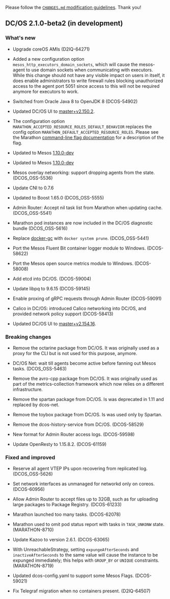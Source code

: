 Please follow the [`CHANGES.md` modification guidelines](https://github.com/dcos/dcos/wiki/CHANGES.md-guidelines). Thank you!


## DC/OS 2.1.0-beta2 (in development)


### What's new

* Upgrade coreOS AMIs (D2IQ-64271)
* Added a new configuration option `mesos_http_executors_domain_sockets`, which will cause the mesos-agent to use
  domain sockets when communicating with executors. While this change should not have any visible impact on users
  in itself, it does enable administrators to write firewall rules blocking unauthorized access to the agent port
  5051 since access to this will not be required anymore for executors to work.

* Switched from Oracle Java 8 to OpenJDK 8 (DCOS-54902)

* Updated DC/OS UI to [master+v2.150.2](https://github.com/dcos/dcos-ui/releases/tag/master+v2.150.2).

* The configuration option `MARATHON_ACCEPTED_RESOURCE_ROLES_DEFAULT_BEHAVIOR` replaces the config option `MARATHON_DEFAULT_ACCEPTED_RESOURCE_ROLES`. Please see the Marathon [command-line flag documentation](https://github.com/mesosphere/marathon/blob/master/docs/docs/command-line-flags.md) for a description of the flag.

* Updated to Mesos [1.10.0-dev](https://github.com/apache/mesos/blob/9ba066a7d3372d51c9ff111ae613eed9b565738d/CHANGELOG)
* Updated to Mesos [1.10.0-dev](https://github.com/apache/mesos/blob/9ba066a7d3372d51c9ff111ae613eed9b565738d/CHANGELOG)

* Mesos overlay networking: support dropping agents from the state. (DCOS_OSS-5536)

* Update CNI to 0.7.6

* Updated to Boost 1.65.0 (DCOS_OSS-5555)

* Admin Router: Accept nil task list from Marathon when updating cache. (DCOS_OSS-5541)

* Marathon pod instances are now included in the DC/OS diagnostic bundle (DCOS_OSS-5616)

* Replace [docker-gc](https://github.com/spotify/docker-gc) with `docker system prune`. (DCOS_OSS-5441)

* Port the Mesos Fluent Bit container logger module to Windows. (DCOS-58622)

* Port the Mesos open source metrics module to Windows. (DCOS-58008)

* Add etcd into DC/OS. (DCOS-59004)

* Update libpq to 9.6.15 (DCOS-59145)

* Enable proxing of gRPC requests through Admin Router (DCOS-59091)

* Calico in DC/OS: introduced Calico networking into DC/OS, and provided network policy support (DCOS-58413)

* Updated DC/OS UI to [master+v2.154.16](https://github.com/dcos/dcos-ui/releases/tag/master+v2.154.16).

### Breaking changes

* Remove the octarine package from DC/OS. It was originally used as a proxy for the CLI but is not used for this purpose, anymore.

* DC/OS Net: wait till agents become active before fanning out Mesos tasks. (DCOS_OSS-5463)

* Remove the avro-cpp package from DC/OS. It was originally used as part of the metrics-collection framework which now relies on a different infrastructure.

* Remove the spartan package from DC/OS. Is was deprecated in 1.11 and replaced by dcos-net.

* Remove the toybox package from DC/OS. Is was used only by Spartan.

* Remove the dcos-history-service from DC/OS. (DCOS-58529)

* New format for Admin Router access logs. (DCOS-59598)

* Update OpenResty to 1.15.8.2. (DCOS-61159)

### Fixed and improved

* Reserve all agent VTEP IPs upon recovering from replicated log. (DCOS_OSS-5626)

* Set network interfaces as unmanaged for networkd only on coreos. (DCOS-60956)
* Allow Admin Router to accept files up to 32GB, such as for uploading large packages to Package Registry. (DCOS-61233)

* Marathon launched too many tasks. (DCOS-62078)

* Marathon used to omit pod status report with tasks in `TASK_UNKONW` state. (MARATHON-8710)

* Update Kazoo to version 2.6.1. (DCOS-63065)

* With UnreachableStrategy, setting `expungeAfterSeconds` and `inactiveAfterSeconds` to the same value will cause the
  instance to be expunged immediately; this helps with `GROUP_BY` or `UNIQUE` constraints. (MARATHON-8719)

* Updated dcos-config.yaml to support some Mesos Flags. (DCOS-59021)

* Fix Telegraf migration when no containers present. (D2IQ-64507)
